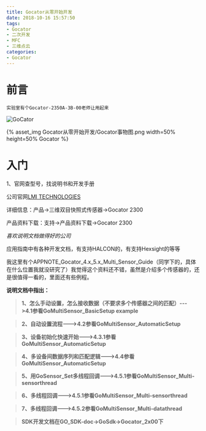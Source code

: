 ```yaml
---
title: Gocator从零开始开发
date: 2018-10-16 15:57:50
tags:
- Gocator
- 二次开发
- MFC
- 三维点云
categories:
- Gocator
---
```


# 前言
    实验室有个Gocator-2350A-3B-00老师让用起来
![GoCator](Gocator事物图.png)

{% asset_img Gocator从零开始开发/Gocator事物图.png width=50% height=50% Gocator %}
# 入门
1、官网查型号，找说明书和开发手册

公司官网[LMI TECHNOLOGIES](https://lmi3d.com/cn/products/gocator)

详细信息：产品->三维双目快照式传感器->Gocator 2300

产品资料下载：支持->产品资料下载->Gocator 2300

*喜欢说明文档做得好的公司*

应用指南中有各种开发文档，有支持HALCON的，有支持Hexsight的等等

我这里有个APPNOTE_Gocator_4.x_5.x_Multi_Sensor_Guide（同学下的，具体在什么位置我就没研究了）我觉得这个资料还不错，虽然是介绍多个传感器的，还是很值得一看的，里面还有些例程。

**说明文档中指出：**
>**1、怎么手动设置，怎么接收数据（不要求多个传感器之间的匹配）--->4.1参看GoMultiSensor_BasicSetup example**

>**2、自动设置流程--->4.2参看GoMultiSensor_AutomaticSetup**

>**3、设备初始化快速开始--->4.3.1参看GoMultiSensor_AutomaticSetup**

>**4、多设备间数据序列和匹配逻辑--->4.4参看GoMultiSensor_AutomaticSetup**

>**5、用GoSensor_Set多线程回调--->4.5.1参看GoMultiSensor_Multi-sensorthread**

>**6、多线程回调--->4.5.1参看GoMultiSensor_Multi-sensorthread**

>**7、多线程回调--->4.5.2参看GoMultiSensor_Multi-datathread**

>**SDK开发文档在GO_SDK-doc->GoSdk->Gocator_2x00下**
